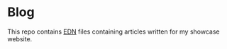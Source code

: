 # Blog

This repo contains [EDN](https://github.com/edn-format/edn) files containing articles written for my showcase website.